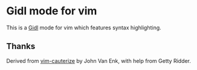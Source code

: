 # Gidl mode for vim

This is a [Gidl][] mode for vim which features syntax highlighting.

[Gidl]: https://github.com/galoisinc/gidl

## Thanks

Derived from [vim-cauterize][] by John Van Enk, with help from Getty Ridder.

[vim-cauterize]: https://github.com/cauterize-tools/vim-cauterize
